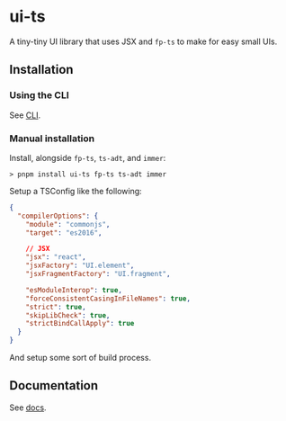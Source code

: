 # ui-ts

A tiny-tiny UI library that uses JSX and `fp-ts` to make for easy small UIs.

## Installation

### Using the CLI

See [CLI](https://www.npmjs.com/package/ui-ts-cli).

### Manual installation

Install, alongside `fp-ts`, `ts-adt`, and `immer`:

```
> pnpm install ui-ts fp-ts ts-adt immer
```

Setup a TSConfig like the following:

```json
{
  "compilerOptions": {
    "module": "commonjs",
    "target": "es2016",

    // JSX
    "jsx": "react",
    "jsxFactory": "UI.element",
    "jsxFragmentFactory": "UI.fragment",

    "esModuleInterop": true,
    "forceConsistentCasingInFileNames": true,
    "strict": true,
    "skipLibCheck": true,
    "strictBindCallApply": true
  }
}
```

And setup some sort of build process.

## Documentation

See [docs](https://ej-shafran.github.io/ui-ts).
